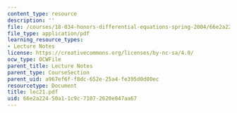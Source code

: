 ```yaml
---
content_type: resource
description: ''
file: /courses/18-034-honors-differential-equations-spring-2004/66e2a22450a11c9c71072620e847aa67_lec21.pdf
file_type: application/pdf
learning_resource_types:
- Lecture Notes
license: https://creativecommons.org/licenses/by-nc-sa/4.0/
ocw_type: OCWFile
parent_title: Lecture Notes
parent_type: CourseSection
parent_uid: a967ef6f-f8dc-652e-25a4-fe395d0d00ec
resourcetype: Document
title: lec21.pdf
uid: 66e2a224-50a1-1c9c-7107-2620e847aa67
---
```

